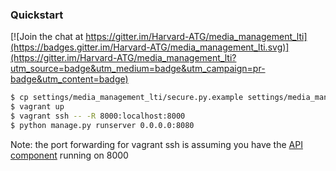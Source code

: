 ### Quickstart

[![Join the chat at https://gitter.im/Harvard-ATG/media_management_lti](https://badges.gitter.im/Harvard-ATG/media_management_lti.svg)](https://gitter.im/Harvard-ATG/media_management_lti?utm_source=badge&utm_medium=badge&utm_campaign=pr-badge&utm_content=badge)

```sh
$ cp settings/media_management_lti/secure.py.example settings/media_management_lti/secure.py
$ vagrant up
$ vagrant ssh -- -R 8000:localhost:8000
$ python manage.py runserver 0.0.0.0:8080
```

Note: the port forwarding for vagrant ssh is assuming you have the [API component](https://github.com/Harvard-ATG/media_management_api) running on 8000
